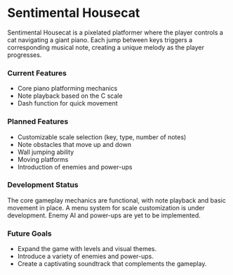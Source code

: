 # Sentimental Housecat
Sentimental Housecat is a pixelated platformer where the player controls a cat navigating a giant piano. Each jump between keys triggers a corresponding musical note, creating a unique melody as the player progresses.
### Current Features
 - Core piano platforming mechanics
 - Note playback based on the C scale
 - Dash function for quick movement
### Planned Features
 - Customizable scale selection (key, type, number of notes)
 - Note obstacles that move up and down
 - Wall jumping ability
 - Moving platforms
 - Introduction of enemies and power-ups
### Development Status
The core gameplay mechanics are functional, with note playback and basic movement in place. A menu system for scale customization is under development. Enemy AI and power-ups are yet to be implemented.
### Future Goals
 - Expand the game with levels and visual themes.
 - Introduce a variety of enemies and power-ups.
 - Create a captivating soundtrack that complements the gameplay.
